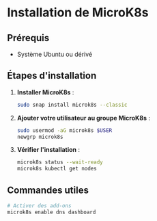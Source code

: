 # Installation de MicroK8s

## Prérequis
- Système Ubuntu ou dérivé

## Étapes d'installation
1. **Installer MicroK8s** :
   ```bash
   sudo snap install microk8s --classic
   ```

2. **Ajouter votre utilisateur au groupe MicroK8s** :
   ```bash
   sudo usermod -aG microk8s $USER
   newgrp microk8s
   ```

3. **Vérifier l'installation** :
   ```bash
   microk8s status --wait-ready
   microk8s kubectl get nodes
   ```

## Commandes utiles
   ```bash
   # Activer des add-ons
   microk8s enable dns dashboard
   ```
